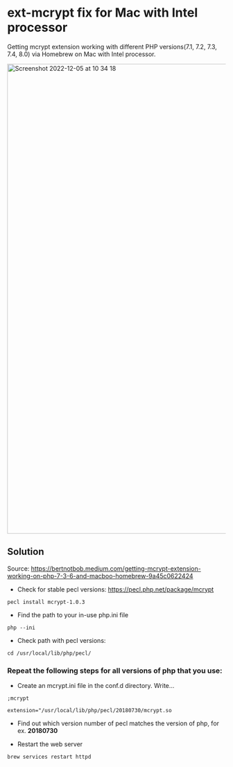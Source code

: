 # ext-mcrypt fix for Mac with Intel processor

Getting mcrypt extension working with different PHP versions(7.1, 7.2, 7.3, 7.4, 8.0) via Homebrew on Mac with Intel processor.


<img width="1084" alt="Screenshot 2022-12-05 at 10 34 18" src="https://user-images.githubusercontent.com/35255562/205603298-22200b9e-ca63-4b57-9816-c3097e1d1d8a.png">


## Solution

Source: https://bertnotbob.medium.com/getting-mcrypt-extension-working-on-php-7-3-6-and-macboo-homebrew-9a45c0622424

- Check for stable pecl versions: https://pecl.php.net/package/mcrypt

`pecl install mcrypt-1.0.3`

- Find the path to your in-use php.ini file

`php --ini`

- Check path with pecl versions:

`cd /usr/local/lib/php/pecl/`


### Repeat the following steps for all versions of php that you use:

- Create an mcrypt.ini file in the conf.d directory. Write…

```
;mcrypt

extension="/usr/local/lib/php/pecl/20180730/mcrypt.so
```

- Find out which version number of pecl matches the version of php, for ex. **20180730**

- Restart the web server

`brew services restart httpd`
